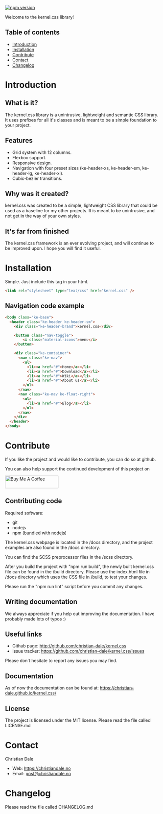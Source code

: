 [![npm version](https://badge.fury.io/js/kernel.css.svg)](https://www.npmjs.com/package/kernel.css)

Welcome to the kernel.css library!

Table of contents
-----------------
 * [Introduction](#introduction)
 * [Installation](#installation)
 * [Contribute](#contribute)
 * [Contact](#contact)
 * [Changelog](#changelog)

Introduction
============

What is it?
-----------
The kernel.css library is a unintrusive, lightweight and semantic CSS library. It uses prefixes for all it's classes and is meant to be
a simple foundation to your project.

Features
--------
 * Grid system with 12 columns.
 * Flexbox support.
 * Responsive design.
 * Navigation with four preset sizes (ke-header-xs, ke-header-sm, ke-header-lg, ke-header-xl).
 * Cubic-bezier transitions.

Why was it created?
-------------------
kernel.css was created to be a simple, lightweight CSS library that could be used as a baseline for my other projects.
It is meant to be unintrusive, and not get in the way of your own styles.

It's far from finished
------------------------
The kernel.css framework is an ever evolving project, and will
continue to be improved upon. I hope you will find it useful.

Installation
============
Simple. Just include this tag in your html.
```html
<link rel="stylesheet" type="text/css" href="kernel.css" />
```

Navigation code example
-----------
```html
<body class="ke-base">
  <header class="ke-header ke-header-sm">
    <div class="ke-header-brand">kernel.css</div>

    <button class="nav-toggle">
        <i class="material-icons">menu</i>
    </button>

    <div class="ke-container">
      <nav class="ke-nav">
        <ul>
          <li><a href="#">Home</a></li>
          <li><a href="#">Download</a></li>
          <li><a href="#">Wiki</a></li>
          <li><a href="#">About us</a></li>
        </ul>
      </nav>
      <nav class="ke-nav ke-float-right">
        <ul>
          <li><a href="#">Blog</a></li>
        </ul>
      </nav>
    </div>
  </header>
</body>
```

Contribute
==========
If you like the project and would like to contribute, you can
do so at github.

You can also help support the continued development of this project on

<a href="https://www.buymeacoffee.com/christiandale" target="_blank"><img src="https://cdn.buymeacoffee.com/buttons/default-orange.png" alt="Buy Me A Coffee" height="41" width="174"></a>

Contributing code
-----------------
Required software:
 * git
 * nodejs
 * npm (bundled with nodejs)

The kernel.css webpage is located in the /docs directory, and the project
examples are also found in the /docs directory.

You can find the SCSS preprocessor files in the /scss directory.

After you build the project with "npm run build",
the newly built kernel.css file can be found in the /build directory. Please use the index.html file in /docs directory which uses the CSS file in /build, to test your changes.

Please run the "npm run lint" script before you commit any changes.

Writing documentation
---------------------
We always appreciate if you help out improving the documentation.
I have probably made lots of typos :)

Useful links
------------
 * Github page: http://github.com/christian-dale/kernel.css
 * Issue tracker: https://github.com/christian-dale/kernel.css/issues

Please don't hesitate to report any issues you may find.

Documentation
-------------
As of now the documentation can be found at: https://christian-dale.github.io/kernel.css/

License
-------
The project is licensed under the MIT license. Please read the file called LICENSE.md

Contact
=======
Christian Dale
 - Web: https://christiandale.no
 - Email: post@christiandale.no

Changelog
=========
Please read the file called CHANGELOG.md
